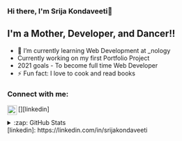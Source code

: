 ### Hi there, I'm Srija Kondaveeti👋


## I'm a Mother, Developer, and Dancer!!

- 🌱 I’m currently learning Web Development at _nology
- Currently working on my first Portfolio     Project
- 2021 goals - To become full time Web Developer 
- ⚡ Fun fact: I love to cook and read books

### Connect with me:
[<img align="left" alt="SrijaKon | LinkedIn" width="22px" src="https://www.linkedin.com/feed/"/>][linkedin]

<details>
  <summary>:zap: GitHub Stats</summary>
  <img align="left" alt="SrijaKon's GitHub Stats" src="https://github-readme-stats.codestackr.vercel.app/api?username=srijakon&show_icons=true&hide_border=true" />
</details>
[linkedin]: https://linkedin.com/in/srijakondaveeti
